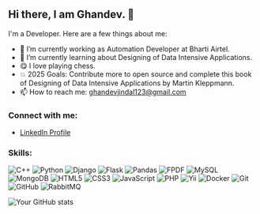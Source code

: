 ## Hi there, I am Ghandev. 👋

I'm a Developer. Here are a few things about me:

- 🔭 I’m currently working as Automation Developer at Bharti Airtel.
- 🌱 I’m currently learning about Designing of Data Intensive Applications.
- 😋️ I love playing chess.
- 💥️ 2025 Goals: Contribute more to open source and complete this book of Designing of Data Intensive Applications by Martin Kleppmann.
- 📫 How to reach me: ghandevjindal123@gmail.com

### Connect with me:
- [LinkedIn Profile](https://in.linkedin.com/in/ghandev-jindal-2683b8183)

### Skills:
![C++](https://img.shields.io/badge/-C%2B%2B-00599C?style=flat-square&logo=c%2B%2B)
![Python](https://img.shields.io/badge/-Python-3776AB?style=flat-square&logo=python&logoColor=white)
![Django](https://img.shields.io/badge/-Django-092E20?style=flat-square&logo=django&logoColor=white)
![Flask](https://img.shields.io/badge/-Flask-000000?style=flat-square&logo=flask)
![Pandas](https://img.shields.io/badge/-Pandas-150458?style=flat-square&logo=pandas&logoColor=white)
![FPDF](https://img.shields.io/badge/-FPDF-FF5733?style=flat-square&logo=adobe-acrobat-reader)
![MySQL](https://img.shields.io/badge/-MySQL-4479A1?style=flat-square&logo=mysql&logoColor=white)
![MongoDB](https://img.shields.io/badge/-MongoDB-47A248?style=flat-square&logo=mongodb&logoColor=white)
![HTML5](https://img.shields.io/badge/-HTML5-E34F26?style=flat-square&logo=html5&logoColor=white)
![CSS3](https://img.shields.io/badge/-CSS3-1572B6?style=flat-square&logo=css3)
![JavaScript](https://img.shields.io/badge/-JavaScript-F7DF1E?style=flat-square&logo=javascript&logoColor=black)
![PHP](https://img.shields.io/badge/-PHP-777BB4?style=flat-square&logo=php&logoColor=white)
![Yii](https://img.shields.io/badge/-Yii-007ACC?style=flat-square&logo=yii)
![Docker](https://img.shields.io/badge/-Docker-2496ED?style=flat-square&logo=docker&logoColor=white)
![Git](https://img.shields.io/badge/-Git-F05032?style=flat-square&logo=git&logoColor=white)
![GitHub](https://img.shields.io/badge/-GitHub-181717?style=flat-square&logo=github)
![RabbitMQ](https://img.shields.io/badge/-RabbitMQ-FF6600?style=flat-square&logo=rabbitmq&logoColor=white)


![Your GitHub stats](https://github-readme-stats.vercel.app/api?username=ghandevjindal&show_icons=true&theme=radical)

